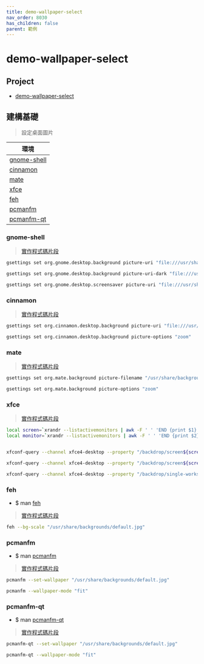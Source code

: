 ```yaml
---
title: demo-wallpaper-select
nav_order: 8030
has_children: false
parent: 範例
---
```



# demo-wallpaper-select


## Project

* [demo-wallpaper-select](https://github.com/samwhelp/note-about-menu-applet/tree/gh-pages/_demo/prototype/menu-applet/demo-application/demo-wallpaper-select)


## 建構基礎

> 設定桌面圖片

| 環境 |
| --- |
| [gnome-shell](#gnome-shell) |
| [cinnamon](#cinnamon) |
| [mate](#mate) |
| [xfce](#xfce) |
| [feh](#feh) |
| [pcmanfm](#pcmanfm) |
| [pcmanfm-qt](#pcmanfm-qt) |


### gnome-shell

> [實作程式碼片段](https://github.com/samwhelp/note-about-menu-applet/blob/gh-pages/_demo/prototype/menu-applet/demo-application/demo-wallpaper-select/wallpaper-select.sh#L137-L158)

``` sh
gsettings set org.gnome.desktop.background picture-uri "file:///usr/share/backgrounds/default.jpg"

gsettings set org.gnome.desktop.background picture-uri-dark "file:///usr/share/backgrounds/default.jpg"

gsettings set org.gnome.desktop.screensaver picture-uri "file:///usr/share/backgrounds/default.jpg"
```


### cinnamon

> [實作程式碼片段](https://github.com/samwhelp/note-about-menu-applet/blob/gh-pages/_demo/prototype/menu-applet/demo-application/demo-wallpaper-select/wallpaper-select.sh#L160-L182)

``` sh
gsettings set org.cinnamon.desktop.background picture-uri "file:///usr/share/backgrounds/default.jpg"

gsettings set org.cinnamon.desktop.background picture-options "zoom"
```


### mate

> [實作程式碼片段](https://github.com/samwhelp/note-about-menu-applet/blob/gh-pages/_demo/prototype/menu-applet/demo-application/demo-wallpaper-select/wallpaper-select.sh#L184-L204)

``` sh
gsettings set org.mate.background picture-filename "/usr/share/backgrounds/default.jpg"

gsettings set org.mate.background picture-options "zoom"
```


### xfce

> [實作程式碼片段](https://github.com/samwhelp/note-about-menu-applet/blob/gh-pages/_demo/prototype/menu-applet/demo-application/demo-wallpaper-select/wallpaper-select.sh#L206-L245)

``` sh
local screen=`xrandr --listactivemonitors | awk -F ' ' 'END {print $1}' | tr -d \:`
local monitor=`xrandr --listactivemonitors | awk -F ' ' 'END {print $2}' | tr -d \*+`


xfconf-query --channel xfce4-desktop --property "/backdrop/screen${screen}/monitor${monitor}/workspace0/last-image" --set "/usr/share/backgrounds/default.jpg" --type 'string' --create

xfconf-query --channel xfce4-desktop --property "/backdrop/screen${screen}/monitor${monitor}/workspace0/image-style" --set 5 --type 'int' --create

xfconf-query --channel xfce4-desktop --property "/backdrop/single-workspace-mode" --set 'true' --type 'bool' --create
```


### feh

* $ man [feh](https://manpages.ubuntu.com/manpages/jammy/en/man1/feh.1.html)

> [實作程式碼片段](https://github.com/samwhelp/note-about-menu-applet/blob/gh-pages/_demo/prototype/menu-applet/demo-application/demo-wallpaper-select/wallpaper-select.sh#L115-L135)

``` sh
feh --bg-scale "/usr/share/backgrounds/default.jpg"
```


### pcmanfm

* $ man [pcmanfm](https://manpages.ubuntu.com/manpages/jammy/en/man1/pcmanfm.1.html)

> [實作程式碼片段](https://github.com/samwhelp/note-about-menu-applet/blob/gh-pages/_demo/prototype/menu-applet/demo-application/demo-wallpaper-select/wallpaper-select.sh#L247-L274)

``` sh
pcmanfm --set-wallpaper "/usr/share/backgrounds/default.jpg"

pcmanfm --wallpaper-mode "fit"
```


### pcmanfm-qt

* $ man [pcmanfm-qt](https://manpages.ubuntu.com/manpages/jammy/en/man1/pcmanfm-qt.1.html)

> [實作程式碼片段](https://github.com/samwhelp/note-about-menu-applet/blob/gh-pages/_demo/prototype/menu-applet/demo-application/demo-wallpaper-select/wallpaper-select.sh#L276-L303)

``` sh
pcmanfm-qt --set-wallpaper "/usr/share/backgrounds/default.jpg"

pcmanfm-qt --wallpaper-mode "fit"
```
